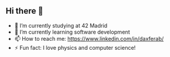 ## Hi there 👋

- 🔭 I’m currently studying at 42 Madrid
- 🌱 I’m currently learning software development
- 📫 How to reach me: https://www.linkedin.com/in/daxferab/
- ⚡ Fun fact: I love physics and computer science!
